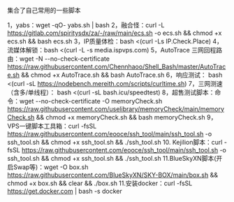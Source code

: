 集合了自己常用的一些脚本

1，yabs：wget -qO- yabs.sh | bash
2，融合怪：curl -L https://gitlab.com/spiritysdx/za/-/raw/main/ecs.sh -o ecs.sh && chmod +x ecs.sh && bash ecs.sh
3，IP质量体检：bash <(curl -Ls IP.Check.Place)
4，流媒体解锁：bash <(curl -L -s media.ispvps.com)
5，AutoTrace 三网回程路由：wget -N --no-check-certificate https://raw.githubusercontent.com/Chennhaoo/Shell_Bash/master/AutoTrace.sh && chmod +x AutoTrace.sh && bash AutoTrace.sh
6，响应测试：
bash <(curl -sL https://nodebench.mereith.com/scripts/curltime.sh)
7，三网测速（含多/单线程）：
bash <(curl -sL bash.icu/speedtest)
8，超售测试脚本：命令：wget --no-check-certificate -O memoryCheck.sh https://raw.githubusercontent.com/uselibrary/memoryCheck/main/memoryCheck.sh && chmod +x memoryCheck.sh && bash memoryCheck.sh
9，VPS一键脚本工具箱：curl -fsSL https://raw.githubusercontent.com/eooce/ssh_tool/main/ssh_tool.sh -o ssh_tool.sh && chmod +x ssh_tool.sh && ./ssh_tool.sh
10. Kejilion脚本：curl -fsSL https://raw.githubusercontent.com/eooce/ssh_tool/main/ssh_tool.sh -o ssh_tool.sh && chmod +x ssh_tool.sh && ./ssh_tool.sh
11.BlueSkyXN脚本(开启Swap等)：wget -O box.sh https://raw.githubusercontent.com/BlueSkyXN/SKY-BOX/main/box.sh && chmod +x box.sh && clear && ./box.sh
11.安装docker：curl -fsSL https://get.docker.com | bash -s docker

